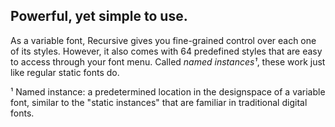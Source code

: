 ## Powerful, yet simple to use.

As a variable font, Recursive gives you fine-grained control over each one of its styles. However, it also comes with 64 predefined styles that are easy to access through your font menu. Called *named instances¹*, these work just like regular static fonts do.

¹ Named instance: a predetermined location in the designspace of a variable font, similar to the "static instances" that are familiar in traditional digital fonts.
